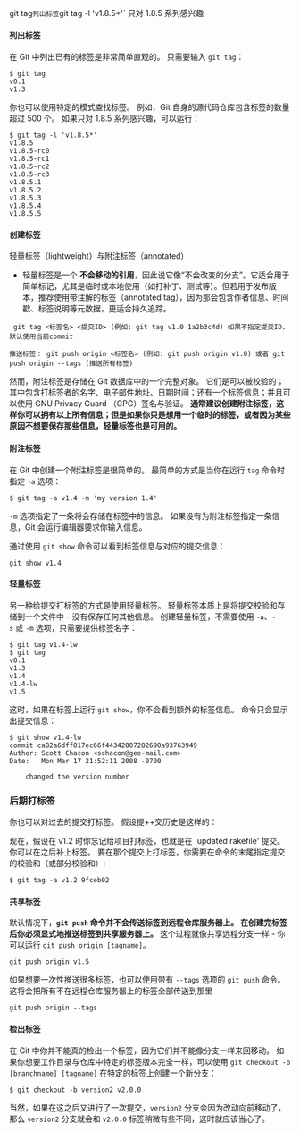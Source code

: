 git tag` 列出标签
`git tag -l 'v1.8.5*'`  只对 1.8.5 系列感兴趣
#### 列出标签
在 Git 中列出已有的标签是非常简单直观的。 只需要输入 `git tag`：
```console
$ git tag
v0.1
v1.3
```
你也可以使用特定的模式查找标签。 例如，Git 自身的源代码仓库包含标签的数量超过 500 个。 如果只对 1.8.5 系列感兴趣，可以运行：
```console
$ git tag -l 'v1.8.5*'
v1.8.5
v1.8.5-rc0
v1.8.5-rc1
v1.8.5-rc2
v1.8.5-rc3
v1.8.5.1
v1.8.5.2
v1.8.5.3
v1.8.5.4
v1.8.5.5
```



#### 创建标签
轻量标签（lightweight）与附注标签（annotated）
- 轻量标签是一个 **不会移动的引用**，因此说它像“不会改变的分支”。它适合用于简单标记，尤其是临时或本地使用（如打补丁、测试等）。但若用于发布版本，推荐使用带注解的标签（annotated tag），因为那会包含作者信息、时间戳、标签说明等元数据，更适合持久追踪。
```
 git tag <标签名> <提交ID> (例如: git tag v1.0 1a2b3c4d) 如果不指定提交ID，默认使用当前commit

推送标签： git push origin <标签名> (例如: git push origin v1.0) 或者 git push origin --tags (推送所有标签)
```

然而，附注标签是存储在 Git 数据库中的一个完整对象。 它们是可以被校验的；其中包含打标签者的名字、电子邮件地址、日期时间；还有一个标签信息；并且可以使用 GNU Privacy Guard （GPG）签名与验证。 **通常建议创建附注标签，这样你可以拥有以上所有信息；但是如果你只是想用一个临时的标签，或者因为某些原因不想要保存那些信息，轻量标签也是可用的。**

#### 附注标签
在 Git 中创建一个附注标签是很简单的。 最简单的方式是当你在运行 `tag` 命令时指定 `-a` 选项：

```console
$ git tag -a v1.4 -m 'my version 1.4'
```

`-m` 选项指定了一条将会存储在标签中的信息。 如果没有为附注标签指定一条信息，Git 会运行编辑器要求你输入信息。


通过使用 `git show` 命令可以看到标签信息与对应的提交信息：
```console
git show v1.4
```
#### 轻量标签
另一种给提交打标签的方式是使用轻量标签。 轻量标签本质上是将提交校验和存储到一个文件中 - 没有保存任何其他信息。 创建轻量标签，不需要使用 `-a`、`-s` 或 `-m` 选项，只需要提供标签名字：


```console
$ git tag v1.4-lw
$ git tag
v0.1
v1.3
v1.4
v1.4-lw
v1.5
```

这时，如果在标签上运行 `git show`，你不会看到额外的标签信息。 命令只会显示出提交信息：
```console
$ git show v1.4-lw
commit ca82a6dff817ec66f44342007202690a93763949
Author: Scott Chacon <schacon@gee-mail.com>
Date:   Mon Mar 17 21:52:11 2008 -0700

    changed the version number
```
### 后期打标签
你也可以对过去的提交打标签。 假设提++交历史是这样的：

现在，假设在 v1.2 时你忘记给项目打标签，也就是在 `updated rakefile' 
提交。 你可以在之后补上标签。 要在那个提交上打标签，你需要在命令的末尾指定提交的校验和（或部分校验和）:
```console
$ git tag -a v1.2 9fceb02
```

#### 共享标签

默认情况下，**`git push` 命令并不会传送标签到远程仓库服务器上。 在创建完标签后你必须显式地推送标签到共享服务器上。** 这个过程就像共享远程分支一样 - 你可以运行 `git push origin [tagname]`。

```console
git push origin v1.5
```

如果想要一次性推送很多标签，也可以使用带有 `--tags` 选项的 `git push` 命令。 这将会把所有不在远程仓库服务器上的标签全部传送到那里
```console
git push origin --tags
```
#### 检出标签

在 Git 中你并不能真的检出一个标签，因为它们并不能像分支一样来回移动。 如果你想要工作目录与仓库中特定的标签版本完全一样，可以使用 `git checkout -b [branchname] [tagname]` 在特定的标签上创建一个新分支：
```console
$ git checkout -b version2 v2.0.0
```
当然，如果在这之后又进行了一次提交，`version2` 分支会因为改动向前移动了，那么 `version2` 分支就会和 `v2.0.0` 标签稍微有些不同，这时就应该当心了。